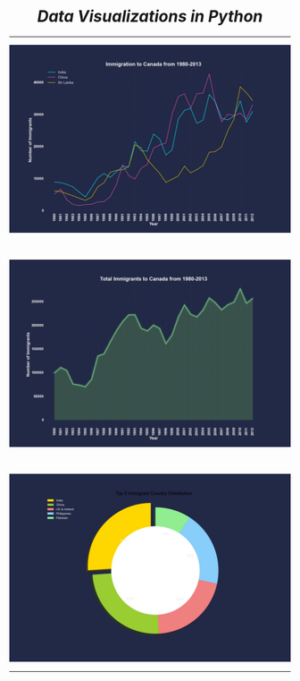 <i><h1 align='center'>Data Visualizations in Python</h1></i>
<hr>

![](Graphs/cyber_line.jpg)

<br>

![](Graphs/cyber_area_simple.jpg)

<br>

![](Graphs/doughnut.jpg)

<hr>
